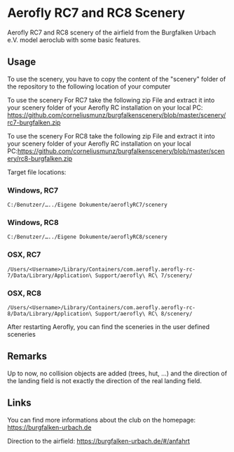 # Aerofly RC7 and RC8 Scenery
Aerofly RC7 and RC8 scenery of the airfield from the Burgfalken Urbach e.V. model aeroclub with some basic features. 

## Usage

To use the scenery, you have to copy the content of the "scenery" folder of the repository to the following location of your computer

To use the scenery For RC7 take the following zip File and extract it into your scenery folder of your Aerofly RC installation on your local PC:
https://github.com/corneliusmunz/burgfalkenscenery/blob/master/scenery/rc7-burgfalken.zip

To use the scenery For RC8 take the following zip File and extract it into your scenery folder of your Aerofly RC installation on your local PC:https://github.com/corneliusmunz/burgfalkenscenery/blob/master/scenery/rc8-burgfalken.zip

Target file locations: 
### Windows, RC7
```C:/Benutzer/…../Eigene Dokumente/aeroflyRC7/scenery```
### Windows, RC8
```C:/Benutzer/…../Eigene Dokumente/aeroflyRC8/scenery```
### OSX, RC7
```/Users/<Username>/Library/Containers/com.aerofly.aerofly-rc-7/Data/Library/Application\ Support/aerofly\ RC\ 7/scenery/```

### OSX, RC8
```/Users/<Username>/Library/Containers/com.aerofly.aerofly-rc-8/Data/Library/Application\ Support/aerofly\ RC\ 8/scenery/```

After restarting Aerofly, you can find the sceneries in the user defined sceneries

## Remarks

Up to now, no collision objects are added (trees, hut, ...) and the direction of the landing field is not exactly the direction of the real landing field. 

## Links

You can find more informations about the club on the homepage: https://burgfalken-urbach.de

Direction to the airfield: https://burgfalken-urbach.de/#/anfahrt
